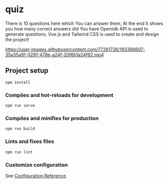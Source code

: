 # quiz


There is 10 questions here which You can answer them, At the end It shows you how many correct answers did You have
Opentdb API is used to generate questions, Vue js and Tailwind CSS is used to create and design the project!

https://user-images.githubusercontent.com/77281736/193396607-35a35a91-0291-478e-a24f-20f6b1a24f92.mp4




## Project setup
```
npm install
```

### Compiles and hot-reloads for development
```
npm run serve
```

### Compiles and minifies for production
```
npm run build
```

### Lints and fixes files
```
npm run lint
```

### Customize configuration
See [Configuration Reference](https://cli.vuejs.org/config/).

